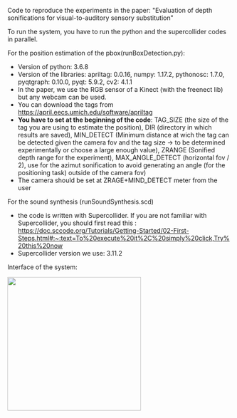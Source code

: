 Code to reproduce the experiments in the paper: "Evaluation of depth sonifications for visual-to-auditory sensory substitution"

To run the system, you have to run the python and the supercollider codes in parallel. 

For the position estimation of the pbox(runBoxDetection.py):
- Version of python: 3.6.8
- Version of the libraries: apriltag: 0.0.16, numpy: 1.17.2, pythonosc: 1.7.0, pyqtgraph: 0.10.0, pyqt: 5.9.2, cv2: 4.1.1
- In the paper, we use the RGB sensor of a Kinect (with the freenect lib) but any webcam can be used. 
- You can download the tags from https://april.eecs.umich.edu/software/apriltag
- **You have to set at the beginning of the code**: TAG_SIZE (the size of the tag you are using to estimate the position), DIR (directory in which results are saved), MIN_DETECT (Minimum distance at wich the tag can be detected given the camera fov and the tag size -> to be determined experimentally or choose a large enough value), ZRANGE (Sonified depth range for the experiment), MAX_ANGLE_DETECT (horizontal fov / 2), use for the azimut sonification to avoid generating an angle (for the positioning task) outside of the camera fov)
- The camera should be set at ZRAGE+MIND_DETECT meter from the user

For the sound synthesis (runSoundSynthesis.scd)
- the code is written with Supercollider. If you are not familiar with Supercollider, you should first read this : https://doc.sccode.org/Tutorials/Getting-Started/02-First-Steps.html#:~:text=To%20execute%20it%2C%20simply%20click,Try%20this%20now 
- Supercollider version we use: 3.11.2

Interface of the system: 

 <img src="https://user-images.githubusercontent.com/6518453/190511778-78cbab68-8dd3-45ff-84b6-87e09dde6081.png" width="300">


